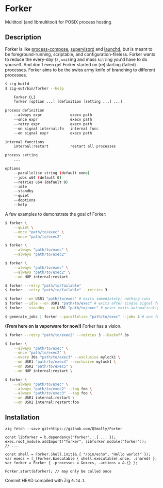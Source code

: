 
# Forker

Multitool (and libmultitool) for POSIX process hosting.

## Description

Forker is like [process-compose](https://github.com/F1bonacc1/process-compose),
[supervisord](https://github.com/Supervisor/supervisor)
and [launchd](https://github.com/apple-oss-distributions/launchd), but is meant to be
foreground-running, scriptable, and configuration-fileless.
Forker wants to reduce the every-day `$!`, `wait`ing and mass `kill`ing you'd have to do yourself.
And don't even get Forker started on (re)starting (failed) processes.
Forker aims to be the swiss army knife of branching to different processes.

```bash
$ zig build
$ zig-out/bin/forker --help

    Forker CLI
    forker [option ...] [definition [setting ...] ...]

process definition
    --always expr             execv path
    --once expr               execv path
    --retry expr              execv path
    --on signal internal:fn   internal func
    --on signal expr          execv path

internal functions
    internal:restart          restart all processes

process setting
    ...

options
    --parallelise string (default none)
    --jobs u64 (default 0)
    --retries u64 (default 0)
    --idle
    --standby
    --quiet
    --doptions
    --help

```

A few examples to demonstrate the goal of Forker:

```bash
$ forker \
    --quiet \
    --once "path/to/exec" \
    --once "path/to/exec2"
```

```bash
$ forker \
    --always "path/to/exec" \
    --always "path/to/exec2"
```

```bash
$ forker \
    --always "path/to/exec" \
    --always "path/to/exec2" \
    --on HUP internal:restart
```

```bash
$ forker --retry "path/to/failable"
$ forker --retry "path/to/failable" --retries 3
```

```bash
$ forker --on USR1 "path/to/exec" # exits immediately; nothing runs
$ forker --idle --on USR1 "path/to/exec" # exits after single signal fork
$ forker --standby --on USR1 "path/to/exec" # never exits automatically
```

```bash
$ generate_jobs | forker --parallelise "path/to/exec" --jobs 4 # one fork per line in stdin
```

**(From here on is vaporware for now!)** Forker has a vision.

```bash
$ forker --retry "path/to/exec2" --retries 3 --backoff 3s
```

```bash
$ forker \
    --always "path/to/exec" \
    --once "path/to/exec2" \
    --every 30s "path/to/exec3" --exclusive mylock1 \
    --on USR1 "path/to/exec4" --exclusive mylock1 \
    --on USR2 "path/to/exec5" \
    --on HUP internal:restart \
```

```bash
$ forker \
    --always "path/to/exec" \
    --always "path/to/exec2" --tag foo \
    --always "path/to/exec3" --tag foo \
    --on USR1 internal:restart \
    --on USR2 internal:restart:foo
```

## Installation

`zig fetch --save git+https://github.com/QSmally/Forker`

```zig
const libforker = b.dependency("forker", .{ ... });
exec.root_module.addImport("forker", libforker.module("forker"));
// ...
```

```zig
const shell = Forker.Shell.init(&.{ "/bin/echo", "Hello world!" });
var execs = [_]Forker.Executable { shell.executable(.once, .shared) };
var forker = Forker { .processes = &execs, .actions = &.{} };

Forker.start(&forker); // may only be called once
```

Commit HEAD compiled with Zig `0.14.1`.
